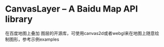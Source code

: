 # CanvasLayer – A Baidu Map API library
在百度地图上叠加 <canvas> 图层的开源库，可使用canvas2d或者webgl来在地图上随意绘制图形，参考示例examples
